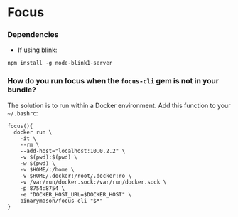 # Focus

### Dependencies

* If using blink:
```
npm install -g node-blink1-server

```


### How do you run focus when the `focus-cli` gem is not in your bundle?

The solution is to run within a Docker environment.
Add this function to your `~/.bashrc`:

```
focus(){
  docker run \
    -it \
    --rm \
    --add-host="localhost:10.0.2.2" \
    -v $(pwd):$(pwd) \
    -w $(pwd) \
    -v $HOME/:/home \
    -v $HOME/.docker:/root/.docker:ro \
    -v /var/run/docker.sock:/var/run/docker.sock \
    -p 8754:8754 \
    -e "DOCKER_HOST_URL=$DOCKER_HOST" \
    binarymason/focus-cli "$*"
}
```
